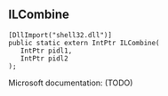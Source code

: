 ## ILCombine

```
[DllImport("shell32.dll")]
public static extern IntPtr ILCombine(
   IntPtr pidl1,
   IntPtr pidl2
);
```

Microsoft documentation: (TODO)
